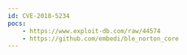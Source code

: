 ```yaml
---
id: CVE-2018-5234
pocs: 
    - https://www.exploit-db.com/raw/44574
    - https://github.com/embedi/ble_norton_core
---
```

